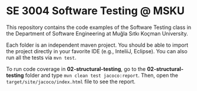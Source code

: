# SE 3004 Software Testing @ MSKU

This repository contains the code examples of the Software Testing class in the Department of Software Engineering at Muğla Sıtkı Koçman University.

Each folder is an independent maven project. You should be able to import the project directly in your favorite IDE (e.g., InteliiJ, Eclipse). You can also run all the tests via `mvn test`.

To run code coverage in **02-structural-testing**, go to the **02-structural-testing** folder and type `mvn clean test jacoco:report`. Then, open the `target/site/jacoco/index.html` file to see the report. 


